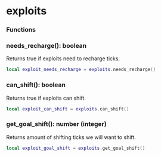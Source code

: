 # exploits

### Functions

### needs\_recharge(): boolean

Returns true if exploits need to recharge ticks.

```lua
local exploit_needs_recharge = exploits.needs_recharge()
```

### can\_shift(): boolean

Returns true if exploits can shift.

```lua
local exploit_can_shift = exploits.can_shift()
```

### get\_goal\_shift(): number (integer)

Returns amount of shifting ticks we will want to shift.

```lua
local exploit_goal_shift = exploits.get_goal_shift()
```
